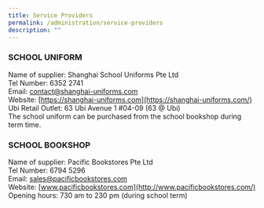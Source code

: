 ```yaml
---
title: Service Providers
permalink: /administration/service-providers
description: ""
---
```

### SCHOOL UNIFORM 
Name of supplier: Shanghai School Uniforms Pte Ltd <br> 
Tel Number: 6352 2741  <br>
Email: [contact@shanghai-uniforms.com](mailto:contact@shanghai-uniforms.com)  <br>
Website: [https://shanghai-uniforms.com](https://shanghai-uniforms.com/)  <br>
Ubi Retail Outlet: 63 Ubi Avenue 1 #04-09 (63 @ Ubi)   <br>
The school uniform can be purchased from the school bookshop during term time.

### **SCHOOL BOOKSHOP**  

Name of supplier: Pacific Bookstores Pte Ltd <br>
Tel Number: 6794 5296 <br>
Email: [sales@pacificbookstores.com](mailto:sales@pacificbookstores.com) <br>
Website: [www.pacificbookstores.com](http://www.pacificbookstores.com/) <br>
Opening hours: 730 am to 230 pm (during school term)